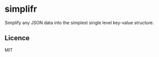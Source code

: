 # simplifr
Simplify any JSON data into the simplest single level key-value structure.

## Licence
MIT